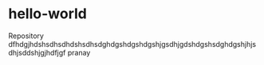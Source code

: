 # hello-world
Repository
dfhdgjhdshsdhsdhdshsdhsdghdgshdgshdgshjgsdhjgdshdgshsdghdgshjhjsdhjsddshjgjhdfjgf
pranay
